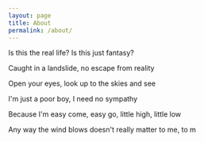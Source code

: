 ```yaml
---
layout: page
title: About
permalink: /about/
---
```


Is this the real life? Is this just fantasy?

Caught in a landslide, no escape from reality

Open your eyes, look up to the skies and see

I'm just a poor boy, I need no sympathy

Because I'm easy come, easy go, little high, little low

Any way the wind blows doesn't really matter to me, to m